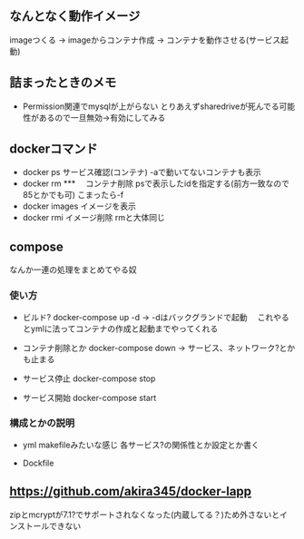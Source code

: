 ## なんとなく動作イメージ

imageつくる → imageからコンテナ作成 → コンテナを動作させる(サービス起動)

## 詰まったときのメモ

* Permission関連でmysqlが上がらない
とりあえずsharedriveが死んでる可能性があるので一旦無効→有効にしてみる

## dockerコマンド

* docker ps 
サービス確認(コンテナ)
-aで動いてないコンテナも表示
* docker rm ***
　コンテナ削除
  psで表示したidを指定する(前方一致なので85とかでも可)
  こまったら-f
* docker images
イメージを表示
* docker rmi
イメージ削除
rmと大体同じ

## compose
なんか一連の処理をまとめてやる奴

### 使い方
 
* ビルド?
docker-compose up -d
→ -dはバックグランドで起動
　これやるとymlに法ってコンテナの作成と起動までやってくれる

* コンテナ削除とか
docker-compose down
→ サービス、ネットワーク?とかも止まる

* サービス停止
docker-compose stop

* サービス開始
docker-compose start

### 構成とかの説明 
- yml 
makefileみたいな感じ
各サービス?の関係性とか設定とか書く

- Dockfile

## https://github.com/akira345/docker-lapp
zipとmcryptが7.1?でサポートされなくなった(内蔵してる？)ため外さないとインストールできない

